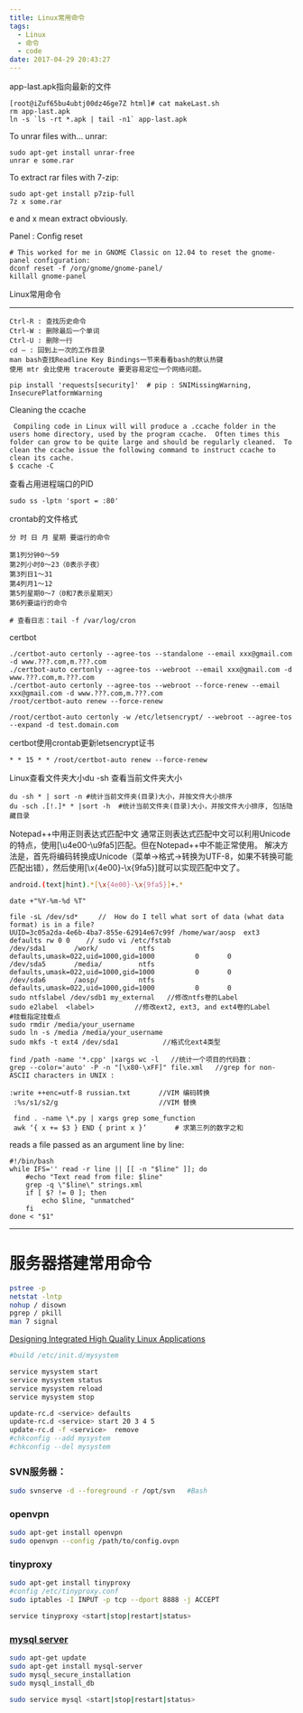 ```yaml
---
title: Linux常用命令
tags:
  - Linux
  - 命令
  - code
date: 2017-04-29 20:43:27
---
```

app-last.apk指向最新的文件
```
[root@iZuf65bu4ubtj00dz46ge7Z html]# cat makeLast.sh
rm app-last.apk
ln -s `ls -rt *.apk | tail -n1` app-last.apk
```

To unrar files with... unrar:
```
sudo apt-get install unrar-free
unrar e some.rar
```

To extract rar files with 7-zip:
```
sudo apt-get install p7zip-full
7z x some.rar
```
e and x mean extract obviously.

Panel : Config reset
```
# This worked for me in GNOME Classic on 12.04 to reset the gnome-panel configuration:
dconf reset -f /org/gnome/gnome-panel/
killall gnome-panel
```

Linux常用命令

* * *
```
Ctrl-R : 查找历史命令
Ctrl-W : 删除最后一个单词
Ctrl-U : 删除一行
cd – : 回到上一次的工作目录
man bash查找Readline Key Bindings一节来看看bash的默认热键
使用 mtr 会比使用 traceroute 要更容易定位一个网络问题。

pip install 'requests[security]'  # pip : SNIMissingWarning, InsecurePlatformWarning
```

Cleaning the ccache
```
 Compiling code in Linux will will produce a .ccache folder in the users home directory, used by the program ccache.  Often times this folder can grow to be quite large and should be regularly cleaned.  To clean the ccache issue the following command to instruct ccache to clean its cache.
$ ccache -C
```
查看占用进程端口的PID
```
sudo ss -lptn 'sport = :80'
```

crontab的文件格式
```
分 时 日 月 星期 要运行的命令

第1列分钟0～59
第2列小时0～23（0表示子夜）
第3列日1～31
第4列月1～12
第5列星期0～7（0和7表示星期天）
第6列要运行的命令

# 查看日志：tail -f /var/log/cron
```

certbot
```
./certbot-auto certonly --agree-tos --standalone --email xxx@gmail.com -d www.???.com,m.???.com
./certbot-auto certonly --agree-tos --webroot --email xxx@gmail.com -d www.???.com,m.???.com
./certbot-auto certonly --agree-tos --webroot --force-renew --email xxx@gmail.com -d www.???.com,m.???.com
/root/certbot-auto renew --force-renew

/root/certbot-auto certonly -w /etc/letsencrypt/ --webroot --agree-tos --expand -d test.domain.com
```
certbot使用crontab更新letsencrypt证书
```
* * 15 * * /root/certbot-auto renew --force-renew
```

Linux查看文件夹大小du -sh 查看当前文件夹大小
```
du -sh * | sort -n #统计当前文件夹(目录)大小，并按文件大小排序
du -sch .[!.]* * |sort -h  #统计当前文件夹(目录)大小，并按文件大小排序, 包括隐藏目录
```

Notepad++中用正则表达式匹配中文 通常正则表达式匹配中文可以利用Unicode的特点，使用[\u4e00-\u9fa5]匹配。但在Notepad++中不能正常使用。 解决方法是，首先将编码转换成Unicode（菜单-&gt;格式-&gt;转换为UTF-8，如果不转换可能匹配出错），然后使用[\x{4e00}-\x{9fa5}]就可以实现匹配中文了。
```Bash
android.(text|hint).*[\x{4e00}-\x{9fa5}]+.*
```

```
date +"%Y-%m-%d %T"

file -sL /dev/sd*     //  How do I tell what sort of data (what data format) is in a file?
UUID=3c05a2da-4e6b-4ba7-855e-62914e67c99f /home/war/aosp  ext3    defaults rw 0 0    // sudo vi /etc/fstab
/dev/sda1       /work/          ntfs    defaults,umask=022,uid=1000,gid=1000          0       0
/dev/sda5       /media/         ntfs    defaults,umask=022,uid=1000,gid=1000          0       0
/dev/sda6       /aosp/          ntfs    defaults,umask=022,uid=1000,gid=1000          0       0
sudo ntfslabel /dev/sdb1 my_external   //修改ntfs卷的Label
sudo e2label  <label>          //修改ext2, ext3, and ext4卷的Label
#挂载指定挂载点
sudo rmdir /media/your_username
sudo ln -s /media /media/your_username
sudo mkfs -t ext4 /dev/sda1           //格式化ext4类型
```

```
find /path -name '*.cpp' |xargs wc -l   //统计一个项目的代码数：
grep --color='auto' -P -n "[\x80-\xFF]" file.xml   //grep for non-ASCII characters in UNIX :

:write ++enc=utf-8 russian.txt       //VIM 编码转换
 :%s/s1/s2/g                         //VIM 替换

 find . -name \*.py | xargs grep some_function
 awk ‘{ x += $3 } END { print x }’       # 求第三列的数字之和
```

reads a file passed as an argument line by line:
```
#!/bin/bash
while IFS='' read -r line || [[ -n "$line" ]]; do
    #echo "Text read from file: $line"
    grep -q \"$line\" strings.xml
    if [ $? != 0 ]; then
        echo $line, "unmatched"
    fi
done < "$1"
```

****
# 服务器搭建常用命令

```Bash
pstree -p
netstat -lntp
nohup / disown
pgrep / pkill
man 7 signal
```

[Designing Integrated High Quality Linux Applications](http://www.tldp.org/HOWTO/HighQuality-Apps-HOWTO/boot.html "Designing Integrated High Quality Linux Applications")
```Bash
#build /etc/init.d/mysystem

service mysystem start
service mysystem status
service mysystem reload
service mysystem stop

update-rc.d <service> defaults
update-rc.d <service> start 20 3 4 5
update-rc.d -f <service>  remove
#chkconfig --add mysystem
#chkconfig --del mysystem
```

### SVN服务器：
```Bash
sudo svnserve -d --foreground -r /opt/svn   #Bash
```

### openvpn
```Bash
sudo apt-get install openvpn
sudo openvpn --config /path/to/config.ovpn
```

### tinyproxy
```Bash
sudo apt-get install tinyproxy
#config /etc/tinyproxy.conf
sudo iptables -I INPUT -p tcp --dport 8888 -j ACCEPT

service tinyproxy <start|stop|restart|status>
```

### [mysql server](https://www.digitalocean.com/community/tutorials/how-to-install-mysql-on-ubuntu-14-04 "How To Install MySQL on Ubuntu 14.04")
```Bash
sudo apt-get update
sudo apt-get install mysql-server
sudo mysql_secure_installation
sudo mysql_install_db

sudo service mysql <start|stop|restart|status>
```
